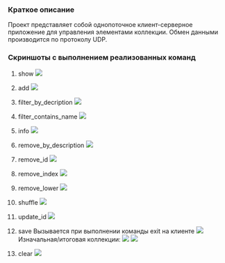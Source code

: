 ### Краткое описание
Проект представляет собой однопоточное клиент-серверное приложение для управления элементами коллекции. Обмен данными производится по протоколу UDP.

### Скриншоты с выполнением реализованных команд
1) show
	![](https://github.com/askjcnwe/programming_lab6/blob/main/images/Pastedimage20250526151805.png?raw=true)
	
2) add
	![](https://github.com/askjcnwe/programming_lab6/blob/main/images/Pastedimage20250526151934.png?raw=true)
	
3) filter_by_decription
	![](https://github.com/askjcnwe/programming_lab6/blob/main/images/Pastedimage20250526152306.png?raw=true)
4) filter_contains_name
	![](https://github.com/askjcnwe/programming_lab6/blob/main/images/Pastedimage20250526152334.png?raw=true)
5) info
	![](https://github.com/askjcnwe/programming_lab6/blob/main/images/Pastedimage20250526152401.png?raw=true)
6) remove_by_description
	![](https://github.com/askjcnwe/programming_lab6/blob/main/images/Pastedimage20250526152520.png?raw=true)
7) remove_id
	![](https://github.com/askjcnwe/programming_lab6/blob/main/images/Pastedimage20250526152609.png?raw=true)
8) remove_index
	![](https://github.com/askjcnwe/programming_lab6/blob/main/images/Pastedimage20250526152705.png?raw=true)
9) remove_lower
	![](https://github.com/askjcnwe/programming_lab6/blob/main/images/Pastedimage20250526152802.png?raw=true)
10) shuffle
	![](https://github.com/askjcnwe/programming_lab6/blob/main/images/Pastedimage20250526153345.png?raw=true)
11) update_id
	![](https://github.com/askjcnwe/programming_lab6/blob/main/images/Pastedimage20250526153534.png?raw=true)
12) save
	Вызывается при выполнении команды exit на клиенте
	![](https://github.com/askjcnwe/programming_lab6/blob/main/images/Pastedimage20250526153644.png?raw=true)
	Изначальная/итоговая коллекции:
	![](https://github.com/askjcnwe/programming_lab6/blob/main/images/5.png?raw=true)
	![](https://github.com/askjcnwe/programming_lab6/blob/main/images/Pastedimage20250526153848.png?raw=true)
13) clear
	![](https://github.com/askjcnwe/programming_lab6/blob/main/images/Pastedimage20250526154345.png?raw=true)